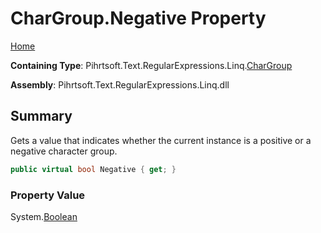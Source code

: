 # CharGroup\.Negative Property

[Home](../../../../../../README.md)

**Containing Type**: Pihrtsoft\.Text\.RegularExpressions\.Linq\.[CharGroup](../README.md)

**Assembly**: Pihrtsoft\.Text\.RegularExpressions\.Linq\.dll

## Summary

Gets a value that indicates whether the current instance is a positive or a negative character group\.

```csharp
public virtual bool Negative { get; }
```

### Property Value

System\.[Boolean](https://docs.microsoft.com/en-us/dotnet/api/system.boolean)

